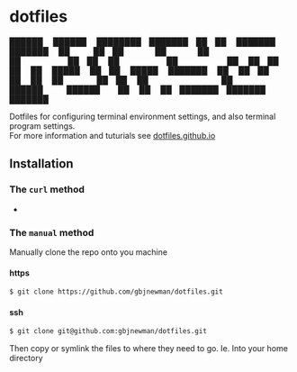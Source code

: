 # dotfiles
██████   ██████  ████████ ███████ ██ ██      ███████ ███████ 
██   ██ ██    ██    ██    ██      ██ ██      ██      ██      
██   ██ ██    ██    ██    █████   ██ ██      █████   ███████ 
██   ██ ██    ██    ██    ██      ██ ██      ██           ██ 
██████   ██████     ██    ██      ██ ███████ ███████ ███████ 


Dotfiles for configuring terminal environment settings, and also  terminal program settings.  
For more information and tuturials see [dotfiles.github.io](https://dotfiles.github.io/)

## Installation

### The `curl` method

-

### The `manual` method

Manually clone the repo onto you machine

#### https

```bash
$ git clone https://github.com/gbjnewman/dotfiles.git
```
#### ssh

```bash
$ git clone git@github.com:gbjnewman/dotfiles.git
```

Then copy or symlink the files to where they need to go.
Ie. Into your home directory
